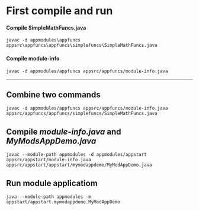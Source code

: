 # First compile and run


#### Compile SimpleMathFuncs.java

```
javac -d appmodules\appfuncs appsrc\appfuncs\appfuncs\simplefuncs\SimpleMathFuncs.java
```

#### Compile module-info

```
javac -d appmodules/appfuncs appsrc/appfuncs/module-info.java
```

-----------------------------

## Combine two commands

```
javac -d appmodules/appfuncs appsrc/appfuncs/module-info.java appsrc/appfuncs/appfuncs/simplefuncs/SimpleMathFuncs.java
```


## Compile  ***module-info.java*** and ***MyModsAppDemo.java***

```
javac --module-path appmodules -d appmodules/appstart appsrc/appstart/module-info.java appsrc/appstart/appstart/mymodappdemo/MyModAppDemo.java
```

## Run module applicatiom

```
java --module-path appmodules -m appstart/appstart.mymodappdemo.MyModAppDemo
```